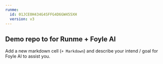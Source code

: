 ```yaml
---
runme:
  id: 01JCE0H434G4SFFG4D6GW455XH
  version: v3
---
```


## Demo repo to for Runme + Foyle AI

Add a new markdown cell (`+ Markdown`) and describe your intend / goal for Foyle AI to assist you.
